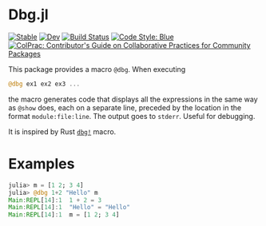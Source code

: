 # Dbg.jl

[![Stable](https://img.shields.io/badge/docs-stable-blue.svg)](https://FedericoStra.github.io/Dbg.jl/stable)
[![Dev](https://img.shields.io/badge/docs-dev-blue.svg)](https://FedericoStra.github.io/Dbg.jl/dev)
[![Build Status](https://github.com/FedericoStra/Dbg.jl/workflows/CI/badge.svg)](https://github.com/FedericoStra/Dbg.jl/actions)
[![Code Style: Blue](https://img.shields.io/badge/code%20style-blue-4495d1.svg)](https://github.com/invenia/BlueStyle)
[![ColPrac: Contributor's Guide on Collaborative Practices for Community Packages](https://img.shields.io/badge/ColPrac-Contributor's%20Guide-blueviolet)](https://github.com/SciML/ColPrac)

This package provides a macro `@dbg`. When executing

```julia
@dbg ex1 ex2 ex3 ...
```

the macro generates code that displays all the expressions in the same way as `@show` does, each on a separate line,
preceded by the location in the format `module:file:line`. The output goes to `stderr`. Useful for debugging.

It is inspired by Rust [`dbg!`](https://doc.rust-lang.org/std/macro.dbg.html) macro.

# Examples

```julia
julia> m = [1 2; 3 4]
julia> @dbg 1+2 "Hello" m
Main:REPL[14]:1  1 + 2 = 3
Main:REPL[14]:1  "Hello" = "Hello"
Main:REPL[14]:1  m = [1 2; 3 4]
```
